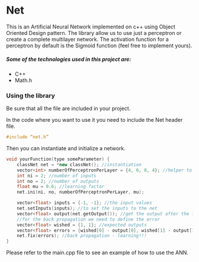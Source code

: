 # Net
This is an Artificial Neural Network implemented on c++ using Object Oriented Design pattern.
The library allow us to use just a perceptron or create a complete multilayer network.
The activation function for a perceptron by default is the Sigmoid function (feel free to implement yours).

##### Some of the technologies used in this project are:
  - C++
  - Math.h


### Using the library

Be sure that all the file are included in your project.

In the code where you want to use it you need to include the Net header file.

```c++
#include “net.h”
```

Then you can instantiate and initialize a network.

```c++
void yourFunction(type someParameter) {
	classNet net = *new classNet(); //instantiation
	vector<int> numberOfPerceptronPerLayer = {4, 6, 8, 4}; //helper to initialize the network
	int ni = 2; //number of inputs
	int no = 2; //number of outputs
	float mu = 0.6; //learning factor
	net.ini(ni, no, numberOfPerceptronPerLayer, mu);

	vector<float> inputs = {-1, -1}; //the input values
	net.setInputs(inputs); //to set the inputs to the net
	vector<float> output(net.getOutput()); //get the output after the forward propagation
	//for the back propagation we need to define the error
	vector<float> wished = {1, 1}; //expected outputs
	vector<float> errors = {wished[0] - output[0], wished[1] - output[1]}; //errors
	net.fix(errors); //back propagation - learning!!!
}
```

Please refer to the main.cpp file to see an example of how to use the ANN.